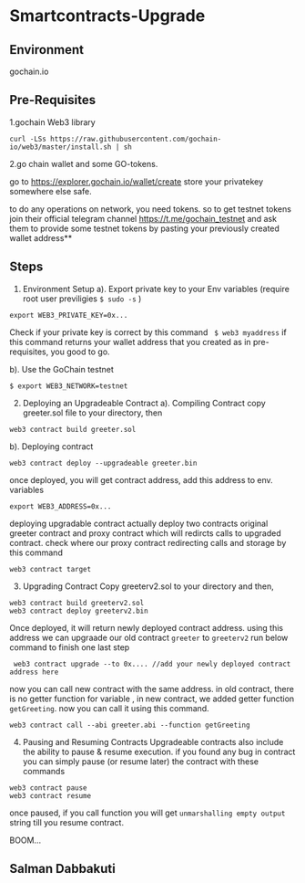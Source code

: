 # Smartcontracts-Upgrade

## Environment
gochain.io

## Pre-Requisites

1.gochain Web3 library
```
curl -LSs https://raw.githubusercontent.com/gochain-io/web3/master/install.sh | sh
```
2.go chain wallet and some GO-tokens.

go to https://explorer.gochain.io/wallet/create store your privatekey somewhere else safe.

to do any operations on network, you need tokens. so to get testnet tokens join their official telegram channel https://t.me/gochain_testnet and ask them to provide some testnet tokens by pasting your previously created wallet address**

## Steps

1. Environment Setup
 a). Export private key to your Env variables (require root user previligies ``` $ sudo -s ``` )
 ```
 export WEB3_PRIVATE_KEY=0x...
 ```
 Check if your private key is correct by this command ``` $ web3 myaddress``` if this command returns your wallet address that you created as in pre-requisites, you good to go.
 
 b). Use the GoChain testnet
 ```
$ export WEB3_NETWORK=testnet
```
2. Deploying an Upgradeable Contract
a). Compiling Contract
 copy greeter.sol file to your directory, then 
 ```
 web3 contract build greeter.sol
 ```
 b). Deploying contract
 
 ```
 web3 contract deploy --upgradeable greeter.bin
 ```
 once deployed, you will get contract address, add this address to env. variables
 ```
 export WEB3_ADDRESS=0x...
 ```
 deploying upgradable contract actually deploy two contracts original greeter contract and proxy contract which will redircts calls to upgraded contract. check where our proxy contract redirecting calls and storage by this command
 
 ```
 web3 contract target
 ```
 
 3. Upgrading Contract
  Copy greeterv2.sol to your directory and then,
  ```
 web3 contract build greeterv2.sol
 web3 contract deploy greeterv2.bin
```
Once deployed, it will return newly deployed contract address. using this address we can upgraade our old contract ```greeter``` to ```greeterv2``` run below command to finish one last step
```
 web3 contract upgrade --to 0x.... //add your newly deployed contract address here
```
now you can call new contract with the same address. in old contract, there is no getter function for variable , in new contract, we added getter function ```getGreeting```. now you can call it using this command.

```
web3 contract call --abi greeter.abi --function getGreeting
```

4. Pausing and Resuming Contracts
Upgradeable contracts also include the ability to pause & resume execution. if you found any bug in contract you can simply pause (or resume later) the contract with these commands

```
web3 contract pause
web3 contract resume
```
once paused, if you call function you will get ```unmarshalling empty output``` string till you resume contract.

BOOM...

## Salman Dabbakuti
